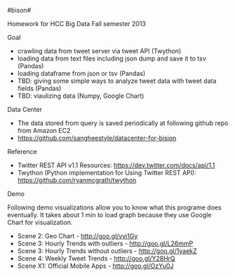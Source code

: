 #bison#

Homework for HCC Big Data Fall semester 2013

Goal

* crawling data from tweet server via tweet API (Twython)
* loading data from text files including json dump and save it to tsv (Pandas)
* loading dataframe from json or tsv (Pandas)
* TBD: giving some simple ways to analyze tweet data with tweet data fields (Pandas)
* TBD: viaulizing data (Numpy, Google Chart)
 
Data Center

* The data stored from query is saved periodically at following github repo from Amazon EC2
* https://github.com/sangheestyle/datacenter-for-bision

Reference

* Twitter REST API v1.1 Resources: https://dev.twitter.com/docs/api/1.1
* Twython (Python implementation for Using Twitter REST API): https://github.com/ryanmcgrath/twython

Demo

Following demo visualizations allow you to know what this programe does eventually. It takes about 1 min to load graph because they use Google Chart for visualization.

* Scene 2: Geo Chart - http://goo.gl/vyi1Gy
* Scene 3: Hourly Trends with outliers - http://goo.gl/L26mmP
* Scene 3: Hourly Trends without outliers - http://goo.gl/1yaekZ
* Scene 4: Weekly Tweet Trends - http://goo.gl/Y28HrQ
* Scene X1: Official Mobile Apps - http://goo.gl/OzYu0J
